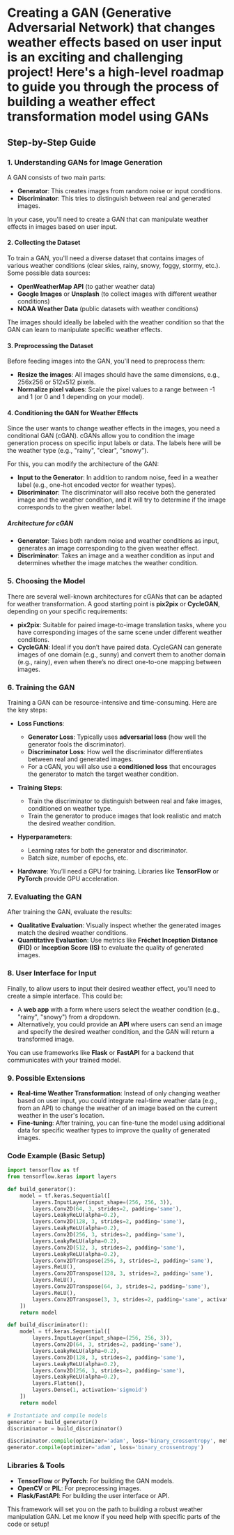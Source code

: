 # Creating a GAN (Generative Adversarial Network) that changes weather effects based on user input is an exciting and challenging project! Here's a high-level roadmap to guide you through the process of building a weather effect transformation model using GANs

## Step-by-Step Guide

### 1. **Understanding GANs for Image Generation**

A GAN consists of two main parts:

- **Generator**: This creates images from random noise or input conditions.
- **Discriminator**: This tries to distinguish between real and generated images.

In your case, you'll need to create a GAN that can manipulate weather effects in images based on user input.

#### 2. **Collecting the Dataset**

To train a GAN, you'll need a diverse dataset that contains images of various weather conditions (clear skies, rainy, snowy, foggy, stormy, etc.). Some possible data sources:

- **OpenWeatherMap API** (to gather weather data)
- **Google Images** or **Unsplash** (to collect images with different weather conditions)
- **NOAA Weather Data** (public datasets with weather conditions)

The images should ideally be labeled with the weather condition so that the GAN can learn to manipulate specific weather effects.

#### 3. **Preprocessing the Dataset**

Before feeding images into the GAN, you'll need to preprocess them:

- **Resize the images**: All images should have the same dimensions, e.g., 256x256 or 512x512 pixels.
- **Normalize pixel values**: Scale the pixel values to a range between -1 and 1 (or 0 and 1 depending on your model).

#### 4. **Conditioning the GAN for Weather Effects**

Since the user wants to change weather effects in the images, you need a conditional GAN (cGAN). cGANs allow you to condition the image generation process on specific input labels or data. The labels here will be the weather type (e.g., "rainy", "clear", "snowy").

For this, you can modify the architecture of the GAN:

- **Input to the Generator**: In addition to random noise, feed in a weather label (e.g., one-hot encoded vector for weather types).
- **Discriminator**: The discriminator will also receive both the generated image and the weather condition, and it will try to determine if the image corresponds to the given weather label.

##### Architecture for cGAN

- **Generator**: Takes both random noise and weather conditions as input, generates an image corresponding to the given weather effect.
- **Discriminator**: Takes an image and a weather condition as input and determines whether the image matches the weather condition.

### 5. **Choosing the Model**

There are several well-known architectures for cGANs that can be adapted for weather transformation. A good starting point is **pix2pix** or **CycleGAN**, depending on your specific requirements:

- **pix2pix**: Suitable for paired image-to-image translation tasks, where you have corresponding images of the same scene under different weather conditions.
- **CycleGAN**: Ideal if you don’t have paired data. CycleGAN can generate images of one domain (e.g., sunny) and convert them to another domain (e.g., rainy), even when there’s no direct one-to-one mapping between images.

### 6. **Training the GAN**

Training a GAN can be resource-intensive and time-consuming. Here are the key steps:

- **Loss Functions**:
  - **Generator Loss**: Typically uses **adversarial loss** (how well the generator fools the discriminator).
  - **Discriminator Loss**: How well the discriminator differentiates between real and generated images.
  - For a cGAN, you will also use a **conditioned loss** that encourages the generator to match the target weather condition.
  
- **Training Steps**:
  - Train the discriminator to distinguish between real and fake images, conditioned on weather type.
  - Train the generator to produce images that look realistic and match the desired weather condition.

- **Hyperparameters**:
  - Learning rates for both the generator and discriminator.
  - Batch size, number of epochs, etc.

- **Hardware**: You’ll need a GPU for training. Libraries like **TensorFlow** or **PyTorch** provide GPU acceleration.

### 7. **Evaluating the GAN**

After training the GAN, evaluate the results:

- **Qualitative Evaluation**: Visually inspect whether the generated images match the desired weather conditions.
- **Quantitative Evaluation**: Use metrics like **Fréchet Inception Distance (FID)** or **Inception Score (IS)** to evaluate the quality of generated images.

### 8. **User Interface for Input**

Finally, to allow users to input their desired weather effect, you'll need to create a simple interface. This could be:

- A **web app** with a form where users select the weather condition (e.g., "rainy", "snowy") from a dropdown.
- Alternatively, you could provide an **API** where users can send an image and specify the desired weather condition, and the GAN will return a transformed image.

You can use frameworks like **Flask** or **FastAPI** for a backend that communicates with your trained model.

### 9. **Possible Extensions**

- **Real-time Weather Transformation**: Instead of only changing weather based on user input, you could integrate real-time weather data (e.g., from an API) to change the weather of an image based on the current weather in the user's location.
- **Fine-tuning**: After training, you can fine-tune the model using additional data for specific weather types to improve the quality of generated images.

### Code Example (Basic Setup)

```python
import tensorflow as tf
from tensorflow.keras import layers

def build_generator():
    model = tf.keras.Sequential([
        layers.InputLayer(input_shape=(256, 256, 3)),
        layers.Conv2D(64, 3, strides=2, padding='same'),
        layers.LeakyReLU(alpha=0.2),
        layers.Conv2D(128, 3, strides=2, padding='same'),
        layers.LeakyReLU(alpha=0.2),
        layers.Conv2D(256, 3, strides=2, padding='same'),
        layers.LeakyReLU(alpha=0.2),
        layers.Conv2D(512, 3, strides=2, padding='same'),
        layers.LeakyReLU(alpha=0.2),
        layers.Conv2DTranspose(256, 3, strides=2, padding='same'),
        layers.ReLU(),
        layers.Conv2DTranspose(128, 3, strides=2, padding='same'),
        layers.ReLU(),
        layers.Conv2DTranspose(64, 3, strides=2, padding='same'),
        layers.ReLU(),
        layers.Conv2DTranspose(3, 3, strides=2, padding='same', activation='tanh')
    ])
    return model

def build_discriminator():
    model = tf.keras.Sequential([
        layers.InputLayer(input_shape=(256, 256, 3)),
        layers.Conv2D(64, 3, strides=2, padding='same'),
        layers.LeakyReLU(alpha=0.2),
        layers.Conv2D(128, 3, strides=2, padding='same'),
        layers.LeakyReLU(alpha=0.2),
        layers.Conv2D(256, 3, strides=2, padding='same'),
        layers.LeakyReLU(alpha=0.2),
        layers.Flatten(),
        layers.Dense(1, activation='sigmoid')
    ])
    return model

# Instantiate and compile models
generator = build_generator()
discriminator = build_discriminator()

discriminator.compile(optimizer='adam', loss='binary_crossentropy', metrics=['accuracy'])
generator.compile(optimizer='adam', loss='binary_crossentropy')
```

### Libraries & Tools

- **TensorFlow** or **PyTorch**: For building the GAN models.
- **OpenCV** or **PIL**: For preprocessing images.
- **Flask/FastAPI**: For building the user interface or API.
  
This framework will set you on the path to building a robust weather manipulation GAN. Let me know if you need help with specific parts of the code or setup!
